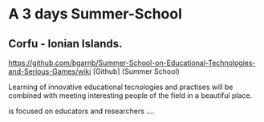 # A 3 days Summer-School 
## Corfu - Ionian Islands. 

https://github.com/bgarnb/Summer-School-on-Educational-Technologies-and-Serious-Games/wiki [Github] (Summer School)
   
   Learning of innovative educational tecnologies and practises will be combined with meeting interesting people of the field in a beautiful place. 
   
   is focused on educators and researchers ....
   
   
